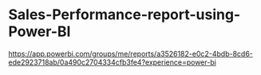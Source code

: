 # Sales-Performance-report-using-Power-BI
https://app.powerbi.com/groups/me/reports/a3526182-e0c2-4bdb-8cd6-ede2923718ab/0a490c2704334cfb3fe4?experience=power-bi
